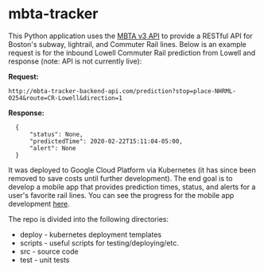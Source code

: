 # mbta-tracker
This Python application uses the [MBTA v3 API](https://www.mbta.com/developers/v3-api) to provide a RESTful API for Boston's subway, lightrail, and Commuter Rail lines. Below is an example request is for the inbound Lowell Commuter Rail prediction from Lowell and response (note: API is not currently live):

  **Request:** 
  ```
  http://mbta-tracker-backend-api.com/prediction?stop=place-NHRML-0254&route=CR-Lowell&direction=1
  ```
  **Response:**
  ```
	{
		"status": None,
		"predictedTime": 2020-02-22T15:11:04-05:00,
		"alert": None
	}
```

It was deployed to Google Cloud Platform via Kubernetes (it has since been removed to save costs until further development). The end goal is to develop a mobile app that provides prediction times, status, and alerts for a user's favorite rail lines. You can see the progress for the mobile app development [here](https://github.com/ehean/MBTA-Tracker-Mobile-App). 

The repo is divided into the following directories:
* deploy - kubernetes deployment templates
* scripts - useful scripts for testing/deploying/etc.
* src - source code
* test - unit tests
